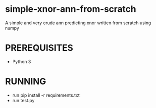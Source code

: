 # simple-xnor-ann-from-scratch
A simple and very crude ann predicting xnor written from scratch using numpy

# PREREQUISITES
* Python 3

# RUNNING
* run pip install -r requirements.txt
* run test.py
